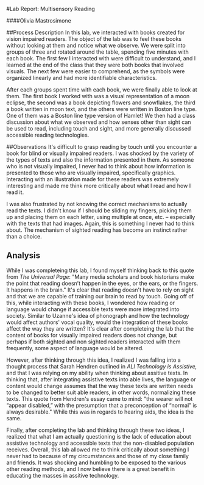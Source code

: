 #Lab Report: Multisensory Reading 

####Olivia Mastrosimone 

##Process Description 
In this lab, we interacted with books created for vision impaired readers. The object of the lab was to feel these books without looking at them and notice what we observe. We were split into groups of three and rotated around the table, spending five minutes with each book. The first few I interacted with were difficult to understand, and I learned at the end of the class that they were both books that involved visuals. The next few were easier to comprehend, as the symbols were organized linearly and had more identifiable characteristics. 

After each groups spent time with each book, we were finally able to look at them. The first book I worked with was a visual representation of a moon eclipse, the second was a book depicting flowers and snowflakes, the third a book written in moon text, and the others were written in Boston line type. One of them was a Boston line type version of Hamlet! We then had a class discussion about what we observed and how senses other than sight can be used to read, including touch and sight, and more generally discussed accessible reading technologies. 

##Observations 
It's difficult to grasp reading by touch until you encounter a book for blind or visually impaired readers. I was shocked by the variety of the types of texts and also the information presented in them. As someone who is not visually impaired, I never had to think about how information is presented to those who are visually impaired, specifically graphics. Interacting with an illustration made for these readers was extremely interesting and made me think more critically about what I read and how I read it. 

I was also frustrated by not knowing the correct mechanisms to actually read the texts. I didn't know if I should be sliding my fingers, picking them up and placing them on each letter, using multiple at once, etc. – especially with the texts that had images. Again, this is something I never had to think about. The mechanism of sighted reading has become an instinct rather than a choice. 

## Analysis 

While I was completeing this lab, I found myself thinking back to this quote from *The Universal Page*: "Many media scholars and book historians make the point that reading doesn’t happen in the eyes, or the ears, or the fingers. It happens in the brain." It's clear that reading doesn't have to rely on sight and that we are capable of training our brain to read by touch. Going off of this, while interacting with these books, I wondered how reading or language would change if accessible texts were more integrated into society. Similar to Uzanne's idea of phonograph and how the technology would affect authors' vocal quality, would the integration of these books affect the way they are written? It's clear after completeing the lab that the content of books for visually impaired readers does not change, but perhaps if both sighted and non sighted readers interacted with them frequently, some aspect of language would be altered. 

However, after thinking through this idea, I realized I was falling into a thought process that Sarah Hendren outlined in *ALl Technology is Assistive,* and that I was relying on my ability when thinking about assitive texts. In thinking that, after integrating assistive texts into able lives, the language or content would change assumes that the way these texts are written needs to be changed to better suit able readers, in other words, normalizing these texts. This quote from Hendren's essay came to mind: "the wearer will not “appear disabled,” with the presumption that a preconception of “normal” is always desirable." While this was in regards to hearing aids, the idea is the same. 

Finally, after completing the lab and thinking through these two ideas, I realized that what I am actually questioning is the lack of education about assistive technology and accessible texts that the non-disabled population receives. Overall, this lab allowed me to think critically about something I never had to because of my circumstances and those of my close family and friends. It was shocking and humbling to be exposed to the various other reading methods, and I now believe there is a great benefit in educating the masses in assitive technology. 